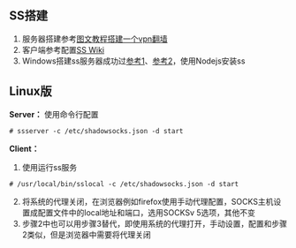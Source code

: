 ## SS搭建
1. 服务器搭建参考[图文教程搭建一个vpn翻墙](https://github.com/yukaiji/buildVpn)  
2. 客户端参考配置[SS Wiki](https://github.com/Shadowsocks-Wiki/shadowsocks)  
3. Windows搭建ss服务器成功过[参考1](https://blog.whsir.com/post-559.html)、[参考2](http://www.8964cn.net/?post=52)，使用Nodejs安装ss  

## Linux版
**Server：**
使用命令行配置
```
# ssserver -c /etc/shadowsocks.json -d start
```
**Client：**
1. 使用运行ss服务
```
# /usr/local/bin/sslocal -c /etc/shadowsocks.json -d start
```
2. 将系统的代理关闭，在浏览器例如firefox使用手动代理配置，SOCKS主机设置成配置文件中的local地址和端口，选用SOCKSv
5选项，其他不变
3. 步骤2中也可以用步骤3替代，即使用系统的代理打开，手动设置，配置和步骤2类似，但是浏览器中需要将代理关闭
